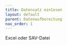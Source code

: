 ```yaml
---
title: Datensatz einlesen
layout: default
parent: Datenaufbereitung
nav_order: 1
---
```


Excel oder SAV-Datei
